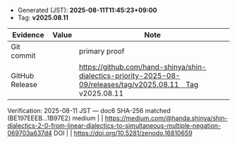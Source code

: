 - Generated (JST): **2025-08-11T11:45:23+09:00**
- Tag: **v2025.08.11**

| Evidence | Value | Note |
|---|---|---|
| Git commit |  | primary proof |
| GitHub Release |  | https://github.com/hand-shinya/shin-dialectics-priority-2025-08-09/releases/tag/v2025.08.11　Tag v2025.08.11 |
Verification: 2025-08-11 JST — doc6 SHA-256 matched (BE197EEEB...1B97E2)
medium |  | https://medium.com/@handa.shinya/shin-dialectics-2-0-from-linear-dialectics-to-simultaneous-multiple-negation-069703a637d4
DOI |  | https://doi.org/10.5281/zenodo.16810659

